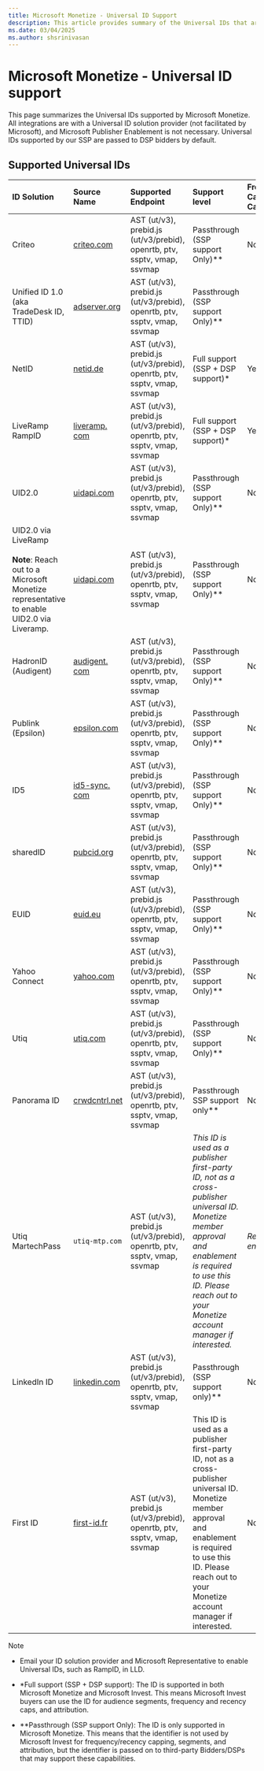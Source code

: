 ```yaml
---
title: Microsoft Monetize - Universal ID Support
description: This article provides summary of the Universal IDs that are supported by Microsoft Monetize.
ms.date: 03/04/2025
ms.author: shsrinivasan
---
```


# Microsoft Monetize - Universal ID support 

This page summarizes the Universal IDs supported by Microsoft Monetize. All integrations are with a Universal ID solution provider (not facilitated by Microsoft), and Microsoft Publisher Enablement is not necessary. Universal IDs supported by our SSP are passed to DSP bidders by default.

## Supported Universal IDs

| ID Solution |Source Name |Supported Endpoint | Support level |Frequency Capping Capabilities  |Audience Onboarding/Activation Capabilities |
|:---|:---|:---|:---|:---|:---|
|Criteo|[criteo.com](https://www.criteo.com/)| AST (ut/v3), prebid.js (ut/v3/prebid), openrtb, ptv, ssptv, vmap, ssvmap | Passthrough (SSP support Only)** |No |No|
|Unified ID 1.0 (aka TradeDesk ID, TTID) |[adserver.org](https://adserver.org)|AST (ut/v3), prebid.js (ut/v3/prebid), openrtb, ptv, ssptv, vmap, ssvmap | Passthrough (SSP support Only)** |
|NetID |[netid.de](https://netid.de)|AST (ut/v3), prebid.js (ut/v3/prebid), openrtb, ptv, ssptv, vmap, ssvmap | Full support (SSP + DSP support)* |Yes |Yes |
|LiveRamp RampID |[liveramp. com](https://liveramp.com/) |AST (ut/v3), prebid.js (ut/v3/prebid), openrtb, ptv, ssptv, vmap, ssvmap | Full support (SSP + DSP support)* | Yes | Yes |
|UID2.0 |[uidapi.com](https://www.thetradedesk.com/us/about-us/industry-initiatives/unified-id-solution-2-0) |AST (ut/v3), prebid.js (ut/v3/prebid), openrtb, ptv, ssptv, vmap, ssvmap | Passthrough (SSP support Only)**  |No |No |
|UID2.0 via LiveRamp <br><br>**Note**: Reach out to a Microsoft Monetize representative to enable UID2.0 via Liveramp.|[uidapi.com](https://www.thetradedesk.com/us/about-us/industry-initiatives/unified-id-solution-2-0)  | AST (ut/v3), prebid.js (ut/v3/prebid), openrtb, ptv, ssptv, vmap, ssvmap | Passthrough (SSP support Only)**  | No  | No |
|HadronID (Audigent) |[audigent. com](https://audigent.com/) |AST (ut/v3), prebid.js (ut/v3/prebid), openrtb, ptv, ssptv, vmap, ssvmap | Passthrough (SSP support Only)** | No  |No |
|Publink (Epsilon) |[epsilon.com](https://www.epsilon.com/apac) |AST (ut/v3), prebid.js (ut/v3/prebid), openrtb, ptv, ssptv, vmap, ssvmap | Passthrough (SSP support Only)** |No |No  |
|ID5 |[id5-sync. com](https://id5.io/) |AST (ut/v3), prebid.js (ut/v3/prebid), openrtb, ptv, ssptv, vmap, ssvmap  | Passthrough (SSP support Only)**  |No |No |
|sharedID |[pubcid.org](https://docs.prebid.org/dev-docs/modules/pubCommonId.html) |AST (ut/v3), prebid.js (ut/v3/prebid), openrtb, ptv, ssptv, vmap, ssvmap | Passthrough (SSP support Only)** |No |No |
|EUID |[euid.eu](https://partner.thetradedesk.com/v3/portal/euid/overview) |AST (ut/v3), prebid.js (ut/v3/prebid), openrtb, ptv, ssptv, vmap, ssvmap | Passthrough (SSP support Only)** | No |  No |
|Yahoo Connect |[yahoo.com](https://www.yahoo.com/) |AST (ut/v3), prebid.js (ut/v3/prebid), openrtb, ptv, ssptv, vmap, ssvmap | Passthrough (SSP support Only)** |No |No |
|Utiq |[utiq.com](https://utiq.com/) |AST (ut/v3), prebid.js (ut/v3/prebid), openrtb, ptv, ssptv, vmap, ssvmap | Passthrough (SSP support Only)**  |No  |No  |
|Panorama ID |[crwdcntrl.net](https://crwdcntrl.net) |AST (ut/v3), prebid.js (ut/v3/prebid), openrtb, ptv, ssptv, vmap, ssvmap |Passthrough SSP support only**  |No |No |
|Utiq MartechPass |`utiq-mtp.com` |AST (ut/v3), prebid.js (ut/v3/prebid), openrtb, ptv, ssptv, vmap, ssvmap |*This ID is used as a publisher first-party ID, not as a cross-publisher universal ID. Monetize member approval and enablement is required to use this ID. Please reach out to your Monetize account manager if interested.* |*Requires enablement*  |*Requires enablement*  |
|LinkedIn ID|[linkedin.com](https://linkedin.com/)|AST (ut/v3), prebid.js (ut/v3/prebid), openrtb, ptv, ssptv, vmap, ssvmap|Passthrough (SSP support only)**|No|No  |
|First ID|[first-id.fr](https://first-id.fr/)|AST (ut/v3), prebid.js (ut/v3/prebid), openrtb, ptv, ssptv, vmap, ssvmap|This ID is used as a publisher first-party ID, not as a cross-publisher universal ID. Monetize member approval and enablement is required to use this ID. Please reach out to your Monetize account manager if interested.|No|No|
> [!NOTE]
>
> - Email your ID solution provider and Microsoft Representative to enable Universal IDs, such as RampID, in LLD.
>
> - *Full support (SSP + DSP support): The ID is supported in both Microsoft Monetize and Microsoft Invest. This means Microsoft Invest buyers can use the ID for audience segments, frequency and recency caps, and attribution.
>
> - **Passthrough (SSP support Only): The ID is only supported in Microsoft Monetize. This means that the identifier is not used by Microsoft Invest for frequency/recency capping, segments, and attribution, but the identifier is passed on to third-party Bidders/DSPs that may support these capabilities.
